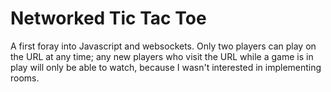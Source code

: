 # Networked Tic Tac Toe

A first foray into Javascript and websockets. Only two players can play on the URL at any time; any new players who visit the URL while a game is in play will only be able to watch, because I wasn't interested in implementing rooms.

